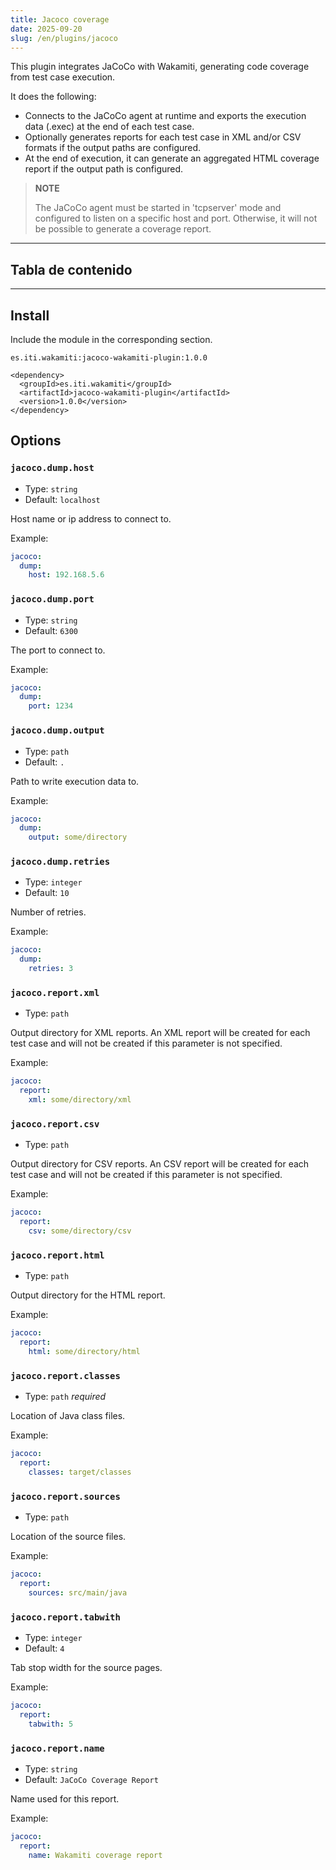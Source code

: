 ```yaml
---
title: Jacoco coverage
date: 2025-09-20
slug: /en/plugins/jacoco
---
```


This plugin integrates JaCoCo with Wakamiti, generating code coverage from test case execution.

It does the following:
- Connects to the JaCoCo agent at runtime and exports the execution data (.exec) at the end of each test case.
- Optionally generates reports for each test case in XML and/or CSV formats if the output paths are configured.
- At the end of execution, it can generate an aggregated HTML coverage report if the output path is configured.

> **NOTE**
>
> The JaCoCo agent must be started in 'tcpserver' mode and configured to listen on a specific host and port. 
> Otherwise, it will not be possible to generate a coverage report. 

---
## Tabla de contenido

---


## Install


Include the module in the corresponding section.

```text tabs=coord name=yaml copy=true
es.iti.wakamiti:jacoco-wakamiti-plugin:1.0.0
```

```text tabs=coord name=maven copy=true
<dependency>
  <groupId>es.iti.wakamiti</groupId>
  <artifactId>jacoco-wakamiti-plugin</artifactId>
  <version>1.0.0</version>
</dependency>
```


## Options

### `jacoco.dump.host`
- Type: `string`
- Default: `localhost`

Host name or ip address to connect to.

Example:
```yml
jacoco:
  dump:
    host: 192.168.5.6
```


### `jacoco.dump.port`
- Type: `string`
- Default: `6300`

The port to connect to.

Example:
```yml
jacoco:
  dump:
    port: 1234
```


### `jacoco.dump.output`
- Type: `path`
- Default: `.`

Path to write execution data to.

Example:
```yml
jacoco:
  dump:
    output: some/directory
```


### `jacoco.dump.retries`
- Type: `integer`
- Default: `10`

Number of retries.

Example:
```yml
jacoco:
  dump:
    retries: 3
```


### `jacoco.report.xml`
- Type: `path`

Output directory for XML reports. An XML report will be created for each test case and will not be created if this 
parameter is not specified.

Example:
```yml
jacoco:
  report:
    xml: some/directory/xml
```

### `jacoco.report.csv`
- Type: `path`

Output directory for CSV reports. An CSV report will be created for each test case and will not be created if this
parameter is not specified.

Example:
```yml
jacoco:
  report:
    csv: some/directory/csv
```


### `jacoco.report.html`
- Type: `path`

Output directory for the HTML report.

Example:
```yml
jacoco:
  report:
    html: some/directory/html
```


### `jacoco.report.classes`
- Type: `path` *required*

Location of Java class files.

Example:
```yml
jacoco:
  report:
    classes: target/classes
```


### `jacoco.report.sources`
- Type: `path`

Location of the source files.

Example:
```yml
jacoco:
  report:
    sources: src/main/java
```

### `jacoco.report.tabwith`
- Type: `integer`
- Default: `4`

Tab stop width for the source pages.

Example:
```yml
jacoco:
  report:
    tabwith: 5
```


### `jacoco.report.name`
- Type: `string`
- Default: `JaCoCo Coverage Report`

Name used for this report.

Example:
```yml
jacoco:
  report:    
    name: Wakamiti coverage report
```


